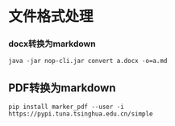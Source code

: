 # 文件格式处理

### docx转换为markdown

```
java -jar nop-cli.jar convert a.docx -o=a.md 
```

## PDF转换为markdown

```
pip install marker_pdf --user -i https://pypi.tuna.tsinghua.edu.cn/simple  
```
